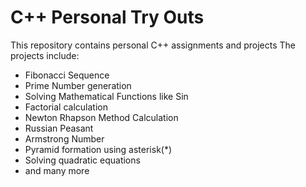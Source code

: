 # C++ Personal Try Outs
This repository contains personal C++ assignments and projects
The projects include:
- Fibonacci Sequence
- Prime Number generation
- Solving Mathematical Functions like Sin
- Factorial calculation
- Newton Rhapson Method Calculation
- Russian Peasant
- Armstrong Number
- Pyramid formation using asterisk(*)
- Solving quadratic equations
- and many more
